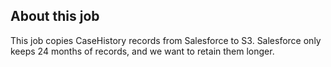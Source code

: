 ## About this job

This job copies CaseHistory records from Salesforce to S3. Salesforce only keeps 24 months of records, and we want to retain them longer.
